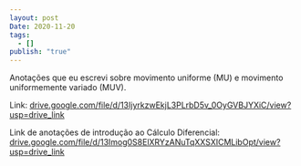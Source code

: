 ```yaml
---
layout: post
Date: 2020-11-20
tags:
  - []
publish: "true"
---
```


Anotações que eu escrevi sobre movimento uniforme (MU) e movimento uniformemente variado (MUV).

Link: [drive.google.com/file/d/13IjyrkzwEkjL3PLrbD5v\_0OyGVBJYXiC/view?usp=drive\_link](https://drive.google.com/file/d/13IjyrkzwEkjL3PLrbD5v_0OyGVBJYXiC/view?usp=drive_link)

Link de anotações de introdução ao Cálculo Diferencial: [drive.google.com/file/d/13Imog0S8ElXRYzANuTqXXSXICMLibOpt/view?usp=drive\_link](https://drive.google.com/file/d/13Imog0S8ElXRYzANuTqXXSXICMLibOpt/view?usp=drive_link)